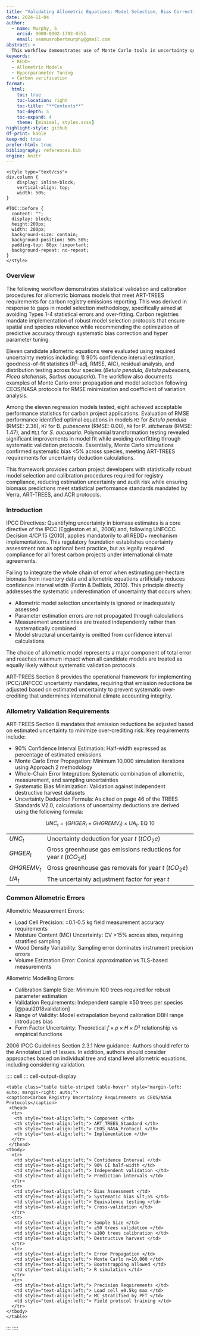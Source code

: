 ```yaml
---
title: "Validating Allometric Equations: Model Selection, Bias Correction, and Performance Optimization"
date: 2024-11-04
author: 
  - name: Murphy, S
    orcid: 0000-0002-1792-0351 
    email: seamusrobertmurphy@gmail.com
abstract: > 
  This workflow demonstrates use of Monte Carlo tools in uncertainty quantification for purpose of allometric biomass model selection and systematic bias minimization in compliance with Section 8 of the ART-TREES carbon registry standards.
keywords:
  - REDD+
  - Allometric Models
  - Hyperparameter Tuning
  - Carbon verification
format: 
  html:
    toc: true
    toc-location: right
    toc-title: "**Contents**"
    toc-depth: 5
    toc-expand: 4
    theme: [minimal, styles.scss]
highlight-style: github
df-print: kable
keep-md: true
prefer-html: true
bibliography: references.bib
engine: knitr
---
```


```{=html}
<style type="text/css">
div.column {
    display: inline-block;
    vertical-align: top;
    width: 50%;
}

#TOC::before {
  content: "";
  display: block;
  height:200px;
  width: 200px;
  background-size: contain;
  background-position: 50% 50%;
  padding-top: 80px !important;
  background-repeat: no-repeat;
}
</style>
```

### Overview

The following workflow demonstrates statistical validation and calibration procedures for allometric biomass models that meet ART-TREES requirements for carbon registry emissions reporting. This was derived in response to gaps in model selection methodology, specifically aimed at avoiding Types 1-4 statistical errors and over-fitting. Carbon registries mandate implementation of robust model selection protocols that ensure spatial and species relevance while recommending the optimization of predictive accuracy through systematic bias correction and hyper parameter tuning.

Eleven candidate allometric equations were evaluated using required uncertainty metrics including: 1) 90% confidence interval estimation, goodness-of-fit statistics (R²-adj, RMSE, AIC), residual analysis, and distribution testing across four species (*Betula pendula, Betula pubescens, Picea sitchensis, Sorbus aucuparia*). The workflow also documents examples of Monte Carlo error propagation and model selection following CEOS/NASA protocols for RMSE minimization and coefficient of variation analysis.

Among the eleven regression models tested, eight achieved acceptable performance statistics for carbon project applications. Evaluation of RMSE performance identified optimal equations in models `M3` for *Betula pendula* (RMSE: 2.38), `M7` for B. *pubescens* (RMSE: 0.00), `M9` for P. *sitchensis* (RMSE: 1.47), and `M11` for *S. aucuparia*. Polynomial transformation testing revealed significant improvements in model fit while avoiding overfitting through systematic validation protocols. Essentially, Monte Carlo simulations confirmed systematic bias \<5% across species, meeting ART-TREES requirements for uncertainty deduction calculations.

This framework provides carbon project developers with statistically robust model selection and calibration procedures required for registry compliance, reducing estimation uncertainty and audit risk while ensuring biomass predictions meet statistical performance standards mandated by Verra, ART-TREES, and ACR protocols.

### Introduction

IPCC Directives: Quantifying uncertainty in biomass estimates is a core directive of the IPCC (Eggleston et al., 2006) and, following UNFCCC Decision 4/CP.15 (2010), applies mandatorily to all REDD+ mechanism implementations. This regulatory foundation establishes uncertainty assessment not as optional best practice, but as legally required compliance for all forest carbon projects under international climate agreements.

Failing to integrate the whole chain of error when estimating per-hectare biomass from inventory data and allometric equations artificially reduces confidence interval width (Fortin & DeBlois, 2010). This principle directly addresses the systematic underestimation of uncertainty that occurs when:

-   Allometric model selection uncertainty is ignored or inadequately assessed
-   Parameter estimation errors are not propagated through calculations
-   Measurement uncertainties are treated independently rather than systematically combined
-   Model structural uncertainty is omitted from confidence interval calculations

The choice of allometric model represents a major component of total error and reaches maximum impact when all candidate models are treated as equally likely without systematic validation protocols.

ART-TREES Section 8 provides the operational framework for implementing IPCC/UNFCCC uncertainty mandates, requiring that emission reductions be adjusted based on estimated uncertainty to prevent systematic over-crediting that undermines international climate accounting integrity.

### Allometry Validation Requirements

ART-TREES Section 8 mandates that emission reductions be adjusted based on estimated uncertainty to minimize over-crediting risk. Key requirements include:

-   90% Confidence Interval Estimation: Half-width expressed as percentage of estimated emissions
-   Monte Carlo Error Propagation: Minimum 10,000 simulation iterations using Approach 2 methodology
-   Whole-Chain Error Integration: Systematic combination of allometric, measurement, and sampling uncertainties
-   Systematic Bias Minimization: Validation against independent destructive harvest datasets
-   Uncertainty Deduction Formula: As cited on page 46 of the TREES Standards V2.0, calculations of uncertainty deductions are derived using the following formula:

$$
UNC_t = (GHG ER_t + GHG REMV_t) \times UA_t \text{.                      EQ 10}
$$

|  |  |
|----|----|
| $UNC_t$ | Uncertainty deduction for year $t$ ($tCO_2e$) |
| $GHG ER_t$ | Gross greenhouse gas emissions reductions for year $t$ ($tCO_2e$) |
| $GHG REMV_t$ | Gross greenhouse gas removals for year $t$ ($tCO_2e$) |
| $UA_t$ | The uncertainty adjustment factor for year $t$ |

### Common Allometric Errors

Allometric Measurement Errors:

-   Load Cell Precision: ±0.1-0.5 kg field measurement accuracy requirements
-   Moisture Content (MC) Uncertainty: CV \>15% across sites, requiring stratified sampling
-   Wood Density Variability: Sampling error dominates instrument precision errors
-   Volume Estimation Error: Conical approximation vs TLS-based measurements

Allometric Modelling Errors:

-   Calibration Sample Size: Minimum 100 trees required for robust parameter estimation
-   Validation Requirements: Independent sample ≥50 trees per species [@paul2018validation]
-   Range of Validity: Model extrapolation beyond calibration DBH range introduces bias
-   Form Factor Uncertainty: Theoretical $f×ρ×H×D²$ relationship vs empirical functions

2006 IPCC Guidelines Section 2.3.1 New guidance: Authors should refer to the Annotated List of Issues. In addition, authors should consider approaches based on individual tree and stand level allometric equations, including considering validation.

:::: cell
::: cell-output-display
```{=html}
<table class="table table-striped table-hover" style="margin-left: auto; margin-right: auto;">
<caption>Carbon Registry Uncertainty Requirements vs CEOS/NASA Protocols</caption>
 <thead>
  <tr>
   <th style="text-align:left;"> Component </th>
   <th style="text-align:left;"> ART_TREES_Standard </th>
   <th style="text-align:left;"> CEOS_NASA_Protocol </th>
   <th style="text-align:left;"> Implementation </th>
  </tr>
 </thead>
<tbody>
  <tr>
   <td style="text-align:left;"> Confidence Interval </td>
   <td style="text-align:left;"> 90% CI half-width </td>
   <td style="text-align:left;"> Independent validation </td>
   <td style="text-align:left;"> Prediction intervals </td>
  </tr>
  <tr>
   <td style="text-align:left;"> Bias Assessment </td>
   <td style="text-align:left;"> Systematic bias &lt;5% </td>
   <td style="text-align:left;"> Equivalence testing </td>
   <td style="text-align:left;"> Cross-validation </td>
  </tr>
  <tr>
   <td style="text-align:left;"> Sample Size </td>
   <td style="text-align:left;"> ≥50 trees validation </td>
   <td style="text-align:left;"> ≥100 trees calibration </td>
   <td style="text-align:left;"> Destructive harvest </td>
  </tr>
  <tr>
   <td style="text-align:left;"> Error Propagation </td>
   <td style="text-align:left;"> Monte Carlo n=10,000 </td>
   <td style="text-align:left;"> Bootstrapping allowed </td>
   <td style="text-align:left;"> R simulation </td>
  </tr>
  <tr>
   <td style="text-align:left;"> Precision Requirements </td>
   <td style="text-align:left;"> Load cell ±0.5kg max </td>
   <td style="text-align:left;"> MC stratified by PFT </td>
   <td style="text-align:left;"> Field protocol training </td>
  </tr>
</tbody>
</table>
```
:::
::::
